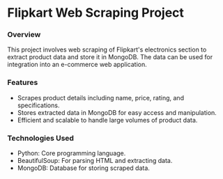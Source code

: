 # Flipkart Web Scraping Project
### Overview
This project involves web scraping of Flipkart's electronics section to extract product data and store it in MongoDB. The data can be used for integration into an e-commerce web application.

### Features
- Scrapes product details including name, price, rating, and specifications.
- Stores extracted data in MongoDB for easy access and manipulation.
- Efficient and scalable to handle large volumes of product data.

### Technologies Used
- Python: Core programming language.
- BeautifulSoup: For parsing HTML and extracting data.
- MongoDB: Database for storing scraped data.


